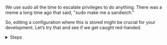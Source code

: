 We use sudo all the time to escalate privileges to do anything. There was a meme a long time ago that said, "sudo make me a sandwich."

So, editing a configuration where this is stored might be crucial for your development. Let’s try that and see if we get caught red-handed.
<details>

<summary>Steps</summary>

## Can We Get Away with It?

Normally, the `sudo` command stores its information and configuration in the `/etc/sudoers` file. 
Since we in Linux are used to tinkering around, it’s important to note that the `sudoers` file is not something to be messed with lightly. 

But can we get away with it? Let’s try—after all, we only live once!

```bash
echo "Catch me if you can ;)" >> /etc/sudoers
```{{exec}}

Now, let’s see if this will be noticed.
We can use `visudo` to edit the file.
The `visudo` command checks the syntax of the `sudoers` file before saving it, which helps prevent configuration errors.

```bash
visudo
```{{exec}}


The `visudo` command will guide you on what to do, so be a good Linux admin and fix the issue.
**Press enter to chose the option**
You will need to delete the incorrect line and save it . 

Now, for the fun part, add this line to the sudoers file
```bash
echo "Defaults insults" >> /etc/sudoers
```{{exec}}

You might wonder what this does and who with the right mind would do such a thing.
Don’t worry; you will find out soon enough. 

Let’s create a user named `ok_boomer`. The `-s` option is used to specify a default shell:

```bash
useradd -s /usr/bin/bash ok_boomer
```{{exec}}

Now switch to the user `ok_boomer` with the following command:

```bash
su ok_boomer
```{{exec}}

Try entering any password with the `sudo` command:

```bash
sudo ls
```{{exec}}
As you can see, the `sudo` command has feelings and will check before moving to the next level.

No type `exit ` click  check to move to the next scenario

```bash
    exit 
```{{exec}}

</details>



